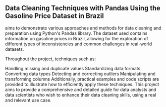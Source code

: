 ## Data Cleaning Techniques with Pandas Using the Gasoline Price Dataset in Brazil
aims to demonstrate various approaches and methods for data cleaning and preparation using Python's Pandas library. The dataset used contains information on gasoline prices in Brazil, allowing for the exploration of different types of inconsistencies and common challenges in real-world datasets.

Throughout the project, techniques such as:

Handling missing and duplicate values
Standardizing data formats
Converting data types
Detecting and correcting outliers
Manipulating and transforming columns
Additionally, practical examples and code scripts are provided to illustrate how to efficiently apply these techniques. This project aims to provide a comprehensive and detailed guide for data analysts and data scientists who wish to enhance their data cleaning skills, using a real and relevant use case.
